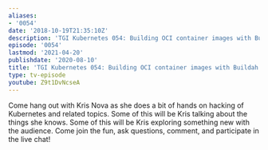 ```yaml
---
aliases:
- '0054'
date: '2018-10-19T21:35:10Z'
description: 'TGI Kubernetes 054: Building OCI container images with Buildah'
episode: '0054'
lastmod: '2021-04-20'
publishdate: '2020-08-10'
title: 'TGI Kubernetes 054: Building OCI container images with Buildah'
type: tv-episode
youtube: Z9t1DvNcseA
---
```


Come hang out with Kris Nova as she does a bit of hands on hacking of Kubernetes and related topics. Some of this will be Kris talking about the things she knows. Some of this will be Kris exploring something new with the audience. Come join the fun, ask questions, comment, and participate in the live chat!